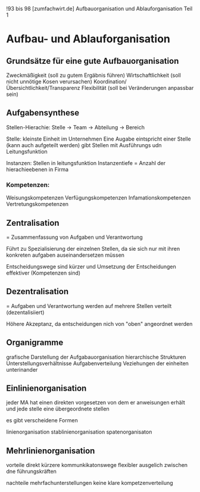 !93 bis 98
[zumfachwirt.de] Aufbauorganisation und Ablauforganisation Teil 1
# Aufbau- und Ablauforganisation
## Grundsätze für eine gute Aufbauorganisation
Zweckmäßigkeit (soll zu gutem Ergäbnis führen)
Wirtschaftlichkeit (soll nicht unnötige Kosen verursachen)
Koordination/Übersichtlichkeit/Transparenz
Flexibilität (soll bei Veränderungen anpassbar sein)

## Aufgabensynthese
Stellen-Hierachie: Stelle -> Team -> Abteilung -> Bereich

Stelle:
			kleinste Einheit im Unternehmen 
			Eine Augabe eintspricht einer Stelle (kann auch aufgeteilt werden)
			gibt Stellen mit Ausführungs udn Leitungsfunktion

Instanzen:
			Stellen in leitungsfunktion
			Instanzentiefe = Anzahl der hierachieebenen in Firma

### Kompetenzen:
Weisungskompetenzen
Verfügungskompetenzen 
Infamationskompetenzen
Vertretungskompetenzen

## Zentralisation

= Zusammenfassung von Aufgaben und Verantwortung

Führt zu Spezialisierung der einzelnen Stellen, da sie sich nur mit ihren konkreten aufgaben auseinandersetzen müssen

Entscheidungswege sind kürzer und Umsetzung der Entscheidungen effektiver (Kompetenzen sind)

## Dezentralisation

= Aufgaben und Verantwortung werden auf mehrere Stellen verteilt (dezentalisiiert)

Höhere Akzeptanz, da entscheidungen nich von "oben" angeordnet werden


## Organigramme

grafische Darstellung der Aufgabauorganisation
hierarchische Strukturen
Unterstellungsverhältnisse
Aufgabenverteilung
Veziehungen der einheiten unterinander


 ## Einlinienorganisation

 jeder MA hat einen direkten vorgesetzen von dem er anweisungen erhält und jede stelle eine übergeordnete stellen

 es gibt verscheidene Formen

 linienorganisation
 stablinienorganisation
 spatenorganisaton

## Mehrlinienorganisation

vorteile
direkt kürzere kommunkikatonswege
flexibler
ausgelich zwischen dne führungskräften

nachteile
mehrfachunterstellungen
keine klare kompetzenverteilung


